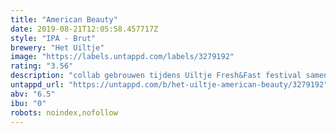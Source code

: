 ```yaml
---
title: "American Beauty"
date: 2019-08-21T12:05:58.457717Z
style: "IPA - Brut"
brewery: "Het Uiltje"
image: "https://labels.untappd.com/labels/3279192"
rating: "3.56"
description: "collab gebrouwen tijdens Uiltje Fresh&Fast festival samen met het Italiaanse Vento Forte en het Engelse Siren Brewing. Brut IPA, subtiel gerijpt op eikenhouten snippers. Brut IPA is bier waarbij alle suiker zo goed als volledig vergist is door een soort champagnegist te gebruiken en dat dus aangenaam droog in de mond voelt."
untappd_url: "https://untappd.com/b/het-uiltje-american-beauty/3279192"
abv: "6.5"
ibu: "0"
robots: noindex,nofollow
---
```

